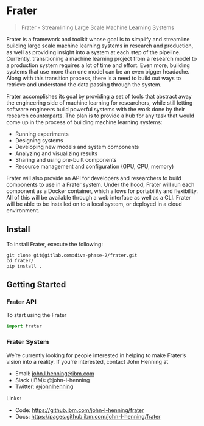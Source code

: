 # Frater
> Frater - Streamlining Large Scale Machine Learning Systems

Frater is a framework and toolkit whose goal is to simplify and streamline building 
large scale machine learning systems in research and production, as well as providing 
insight into a system at each step of the pipeline. Currently, transitioning a machine 
learning project from a research model to a production system requires a lot of time and effort. 
Even more, building systems that use more than one model can be an even bigger headache. 
Along with this transition process, there is a need to build out ways to retrieve and 
understand the data passing through the system.

Frater accomplishes its goal by providing a set of tools that abstract away the 
engineering side of machine learning for researchers, while still letting software engineers 
build powerful systems with the work done by their research counterparts. The plan is to provide a hub 
for any task that would come up in the process of building machine learning systems: 
- Running experiments
- Designing systems
- Developing new models and system components
- Analyzing and visualizing results
- Sharing and using pre-built components
- Resource management and configuration (GPU, CPU, memory)

Frater will also provide an API for developers and researchers to build components to use 
in a Frater system. Under the hood, Frater will run each component as a Docker container, 
which allows for portability and flexibility. All of this will be available through a web 
interface as well as a CLI. Frater will be able to be installed on to a local system, or 
deployed in a cloud environment. 

## Install
 To install Frater, execute the following:
```shell 
git clone git@gitlab.com:diva-phase-2/frater.git
cd frater/   
pip install .
```

## Getting Started

### Frater API
To start using the Frater
```python
import frater
```

### Frater System

We’re currently looking for people interested in helping to make Frater’s vision into a 
reality. If you’re interested, contact John Henning at


- Email: [john.l.henning@ibm.com](mailto:john.l.henning@ibm.com)
- Slack (IBM): @john-l-henning 
- Twitter: [@johnlhenning](twitter.com/johnlhenning) 

Links:
- Code: https://github.ibm.com/john-l-henning/frater
- Docs: https://pages.github.ibm.com/john-l-henning/frater
